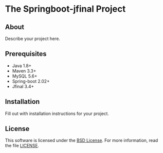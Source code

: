 # The Springboot-jfinal Project

## About

Describe your project here.

## Prerequisites

- Java 1.8+
- Maven 3.3+
- MySQL 5.6+
- Spring-boot 2.02+
- Jfinal 3.4+

## Installation

Fill out with installation instructions for your project.

## License

This software is licensed under the [BSD License][BSD]. For more information, read the file [LICENSE](LICENSE).

[BSD]: https://opensource.org/licenses/BSD-3-Clause
